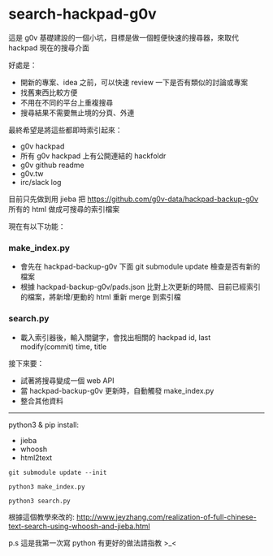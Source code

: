 # search-hackpad-g0v

這是 g0v 基礎建設的一個小坑，目標是做一個輕便快速的搜尋器，來取代 hackpad 現在的搜尋介面

好處是：

- 開新的專案、idea 之前，可以快速 review 一下是否有類似的討論或專案
- 找舊東西比較方便
- 不用在不同的平台上重複搜尋
- 搜尋結果不需要無止境的分頁、外連


最終希望是將這些都即時索引起來：

- g0v hackpad
- 所有 g0v hackpad 上有公開連結的 hackfoldr
- g0v github readme
- g0v.tw
- irc/slack log


目前只先做到用 jieba 把 https://github.com/g0v-data/hackpad-backup-g0v 所有的 html 做成可搜尋的索引檔案

現在有以下功能：

### make_index.py
- 會先在 hackpad-backup-g0v 下面 git submodule update 檢查是否有新的檔案
- 根據 hackpad-backup-g0v/pads.json 比對上次更新的時間、目前已經索引的檔案，將新增/更動的 html 重新 merge 到索引檔

### search.py
- 載入索引器後，輸入關鍵字，會找出相關的 hackpad id, last modify(commit) time, title

接下來要：

- 試著將搜尋變成一個 web API
- 當 hackpad-backup-g0v 更新時，自動觸發 make_index.py
- 整合其他資料

----
python3 & pip install:

- jieba
- whoosh
- html2text


`git submodule update --init`

`python3 make_index.py`

`python3 search.py`

根據這個教學來改的: http://www.jeyzhang.com/realization-of-full-chinese-text-search-using-whoosh-and-jieba.html

p.s 這是我第一次寫 python 有更好的做法請指教 >_<






